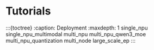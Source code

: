 # Tutorials

:::{toctree}
:caption: Deployment
:maxdepth: 1
single_npu
single_npu_multimodal
multi_npu
multi_npu_qwen3_moe
multi_npu_quantization
multi_node
large_scale_ep
:::
